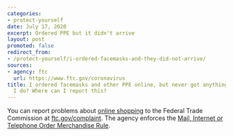 ```yaml
---
categories:
- protect-yourself
date: July 17, 2020
excerpt: Ordered PPE but it didn't arrive
layout: post
promoted: false
redirect_from:
- /protect-yourself/i-ordered-facemasks-and-they-did-not-arrive/
sources:
- agency: ftc
  url: https://www.ftc.gov/coronavirus
title: I ordered facemasks and other PPE online, but never got anything. What should
  I do? Where can I report this?
---
```


You can report problems about [online shopping](https://www.consumer.ftc.gov/articles/0020-shopping-online) to the Federal Trade Commission at [ftc.gov/complaint](https://www.ftccomplaintassistant.gov/#crnt&panel1-1). The agency enforces the [Mail, Internet or Telephone Order Merchandise Rule](https://www.consumer.ftc.gov/articles/0221-billed-merchandise-you-never-received).